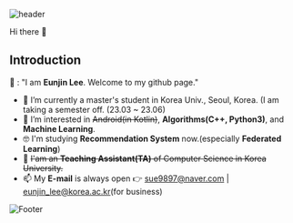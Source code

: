 ![header](https://capsule-render.vercel.app/api?type=waving&color=gradient&height=200&section=header&text=Welcome%20to%20Eunjin's%20Github&fontSize=50)

Hi there 👋

## Introduction 
👩 : "I am **Eunjin Lee**. Welcome to my github page."

- 🔭 I’m currently a master's student in Korea Univ., Seoul, Korea. (I am taking a semester off. (23.03 ~ 23.06)
- 🌱 I’m interested in ~~Android(in Kotlin)~~, **Algorithms(C++, Python3)**, and **Machine Learning**.
- 🤓 I'm studying **Recommendation System** now.(especially **Federated Learning**)
- 💼 ~~I'am an **Teaching Assistant(TA)** of Computer Science in Korea University.~~
- 📫 My **E-mail** is always open 👉 sue9897@naver.com | eunjin_lee@korea.ac.kr(for business)

![Footer](https://capsule-render.vercel.app/api?type=waving&color=gradient&height=100&section=footer)
